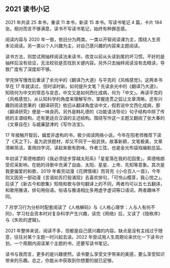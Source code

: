 ## 2021 读书小记

2021 年共读 25 本书，重读 11 本书，新读 15 本书。写读书笔记 4 篇，卡片 184 张。相对而言不够满意，读书不写读书笔记，始终有种罪恶感。

阅读内容与 2020 年一致，依旧分为两类。一类以开智阅读课为主，围绕人生资本论阅读。另一类以个人兴趣为主，对自己感兴趣的内容来主题阅读。

读书方法，则尝试用抽样阅读法来读书，改变以前从头读到尾的坏习惯。不好的是抽样后没有验证，无法校验是否找到关键内容。另外只去抽样阅读没有去精读，导致广度有了深度却不够。

学完快写慢改后重读了余光中的《翻译乃大道》与平克的《风格感觉》。这两本书早在 17 年就读过，但时读时新。如何提升文笔？先读余光中的《翻译乃大道》，知晓何为中文的常态与变态，中文又是如何西化成病，何为「中文」。再读平克的《风格感觉》，从认知科学的角度来理解写作，掌握连贯之弧让文章清晰。还有兴趣则阅读思果的《翻译研究》依旧从翻译角度谈中文，假若说中文西化成病，那《翻译研究》便是一味良药。另外是韩礼德的《功能语法导论》句子结构中除了传统的主谓结构，还有更适合汉语的主述结构。围绕写作这一主题又翻阅了张大春的《文章自在》与威廉瑟津的《写作法宝》。

17 年接触开智后，偏爱非虚构的书，极少阅读网络小说。今年在阳老师推荐下读了《天之下》，虽为武侠题材，却又不同于一般武侠。故事新颖，文笔极美，文章清晰简洁，善用四字词，读起来极有韵味。作者三弦，也是金光布袋戏编剧总监。

年初读了索德格朗的《我必须徒步穿越太阳系》「星星落在我的花园里」，索德格朗受尼采影响，在她的诗歌中充满了自由、太阳、星星、上帝、先知等意象。其次是我更偏爱的和歌，2019 年看完动漫《花牌情缘》而背完《小仓百人一首》，今年则又因另一部动漫《言语如苏打般涌现》去喜欢俳句，「可怜山樱芽，我心悦之」。后读了《新古今和歌集》知晓和歌与俳句翻译上的不同，两者均可以五七五翻译，和歌用雅语，俳句用俗语。俗语与雅语相比多用虚字虚词等口语词，两者趣味不同。

7 月学习行为分析时配套阅读了《人格解码》与《人格心理学：人与人有何不同》，学习社会资本时对复杂科学产生兴趣，读完《网络》后，又读了《隐秩序》与《失败的逻辑》。

2021 年整体来说，阅读不多，但都是自己感兴趣的内容。缺点是没有主线过于随意，往往对某个主题一时兴起去读。2022 年尝试用人生周期论来优化一下读书计划，一个周期内阅读某个主题的书，还要写读书笔记。

读书与我而言，更多的是兴趣使然。读书要么享受文字带来的美感，要么享受知识带来的乐趣。总之，你能从中获取到你想要的就已足够。










